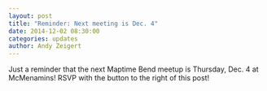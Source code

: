 ```yaml
---
layout: post
title: "Reminder: Next meeting is Dec. 4"
date: 2014-12-02 08:30:00
categories: updates
author: Andy Zeigert
---
```


Just a reminder that the next Maptime Bend meetup is Thursday, Dec. 4 at McMenamins! RSVP with the button to the right of this post!